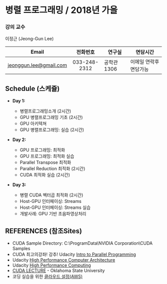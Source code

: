 # 병렬 프로그래밍 / 2018년 가을

### 강의 교수
 이정근 (Jeong-Gun Lee)
 
| Email | 전화번호 | 연구실 | 면담시간 |
| :---: | :---: | ------ | ----- |
| jeonggun.lee@gmail.com | 033-248-2312 | 공학관 1306 | 이메일 연락후 면담가능 |

## Schedule (스케쥴)
  - **Day 1:**
    -	병렬프로그래밍소개 (2시간)
    -	GPU 병렬프로그래밍 기초 (2시간)
    -	GPU 아키텍쳐
    - GPU 병렬프로그래밍: 실습 (2시간)
    
  - **Day 2:**
    -	GPU 프로그래밍: 최적화
    -	GPU 프로그래밍: 최적화 실습
    -	Parallel Transpose 최적화
    -	Parallel Reduction 최적화 (2시간)
    -	CUDA 최적화 실습 (2시간)
    
  - **Day 3:**
    -	병렬 CUDA 벡터곱 최적화 (2시간)
    -	Host-GPU 인터페이싱: Streams
    -	Host-GPU 인터페이싱: Streams 실습
    -	개발사례: GPU 기반 초음파영상처리

## REFERENCES (참조Sites)
  - CUDA Sample Directory: C:\ProgramData\NVIDIA Corporation\CUDA Samples
  - CUDA 최고의강좌! 강추! Udacity [Intro to Parallel Programming](https://www.youtube.com/watch?v=F620ommtjqk&list=PLAwxTw4SYaPnFKojVQrmyOGFCqHTxfdv2)
  - Udacity [High Performance Computer Architecture](https://www.youtube.com/watch?v=tawb_aeYQ2g&list=PLAwxTw4SYaPmqpjgrmf4-DGlaeV0om4iP&index=1)
  - Udacity [High Performance Computing](https://www.youtube.com/watch?v=grD5en6_IiQ&list=PLAwxTw4SYaPk8NaXIiFQXWK6VPnrtMRXC)
  - [CUDA LECTURE](https://www.youtube.com/watch?v=sxhvmTveO2A) - Oklahoma State University
  - 코딩 실습을 위한 [클라우드 설정(AWS)](https://github.com/jeonggunlee/CUDATeaching/blob/master/gpu4cloud.md) 
